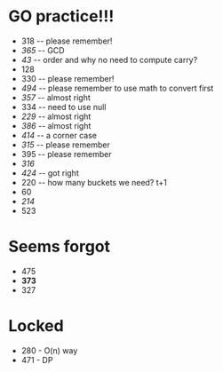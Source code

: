 # GO practice!!!
+ 318 -- please remember!
+ *365* -- GCD
+ *43* -- order and why no need to compute carry?
+ 128
+ 330 -- please remember!
+ *494* -- please remember to use math to convert first
+ *357* -- almost right
+ 334 -- need to use null
+ *229* -- almost right
+ *386* -- almost right
+ *414* -- a corner case
+ *315* -- please remember
+ 395 -- please remember
+ *316*
+ *424* -- got right
+ 220 -- how many buckets we need? t+1
+ 60
+ *214*
+ 523

# Seems forgot
+ 475
+ **373**
+ 327

# Locked
+ 280 - O(n) way
+ 471 - DP